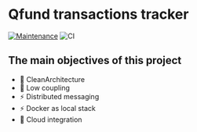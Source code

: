 # Qfund transactions tracker

[![Maintenance](https://img.shields.io/badge/Maintained%3F-yes-green.svg)](https://GitHub.com/Naereen/StrapDown.js/graphs/commit-activity)
![CI](https://github.com/dtarczynski/Qfund/actions/workflows/dotnet.yml/badge.svg)

## The main objectives of this project

- 🔭 CleanArchitecture
- 🤔 Low coupling
- ⚡ Distributed messaging
- ⚡ Docker as local stack
- 💬 Cloud integration

<!--

Here are some ideas to get you started:

- 🔭 I’m currently working on ...
- 🌱 I’m currently learning ...
- 👯 I’m looking to collaborate on ...
- 🤔 I’m looking for help with ...
- 💬 Ask me about ...
- 📫 How to reach me: ...
- 😄 Pronouns: ...
- ⚡ Fun fact: ...
-->
